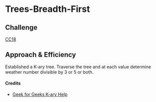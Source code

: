 # Trees-Breadth-First

## Challenge

[CC18](https://canvas.instructure.com/courses/5233640/assignments/32144435)

## Approach & Efficiency

Established a K-ary tree. Traverse the tree and at each value determine weather number divisible by 3 or 5 or both.

#### Credits

* [Geek for Geeks K-ary Help](https://www.geeksforgeeks.org/construct-full-k-ary-tree-preorder-traversal/)
